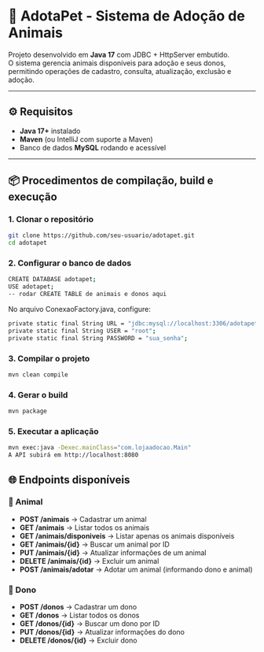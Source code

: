 # 🐾 AdotaPet - Sistema de Adoção de Animais

Projeto desenvolvido em **Java 17** com JDBC + HttpServer embutido.  
O sistema gerencia animais disponíveis para adoção e seus donos, permitindo operações de cadastro, consulta, atualização, exclusão e adoção.

---

## ⚙️ Requisitos

- **Java 17+** instalado
- **Maven** (ou IntelliJ com suporte a Maven)
- Banco de dados **MySQL** rodando e acessível

---

## 📦 Procedimentos de compilação, build e execução

### 1. Clonar o repositório
```bash
git clone https://github.com/seu-usuario/adotapet.git
cd adotapet
```
### 2. Configurar o banco de dados
```bash
CREATE DATABASE adotapet;
USE adotapet;
-- rodar CREATE TABLE de animais e donos aqui
```
No arquivo ConexaoFactory.java, configure:
```bash
private static final String URL = "jdbc:mysql://localhost:3306/adotapet";
private static final String USER = "root";
private static final String PASSWORD = "sua_senha";
```
### 3. Compilar o projeto
```bash
mvn clean compile
```
### 4. Gerar o build
```bash
mvn package
```
### 5. Executar a aplicação
```bash
mvn exec:java -Dexec.mainClass="com.lojaadocao.Main"
A API subirá em http://localhost:8080
```
## 🌐 Endpoints disponíveis

### 🐶 Animal
- **POST /animais** → Cadastrar um animal  
- **GET /animais** → Listar todos os animais  
- **GET /animais/disponiveis** → Listar apenas os animais disponíveis  
- **GET /animais/{id}** → Buscar um animal por ID  
- **PUT /animais/{id}** → Atualizar informações de um animal  
- **DELETE /animais/{id}** → Excluir um animal  
- **POST /animais/adotar** → Adotar um animal (informando dono e animal)  

### 👤 Dono
- **POST /donos** → Cadastrar um dono  
- **GET /donos** → Listar todos os donos  
- **GET /donos/{id}** → Buscar um dono por ID  
- **PUT /donos/{id}** → Atualizar informações do dono  
- **DELETE /donos/{id}** → Excluir dono 
